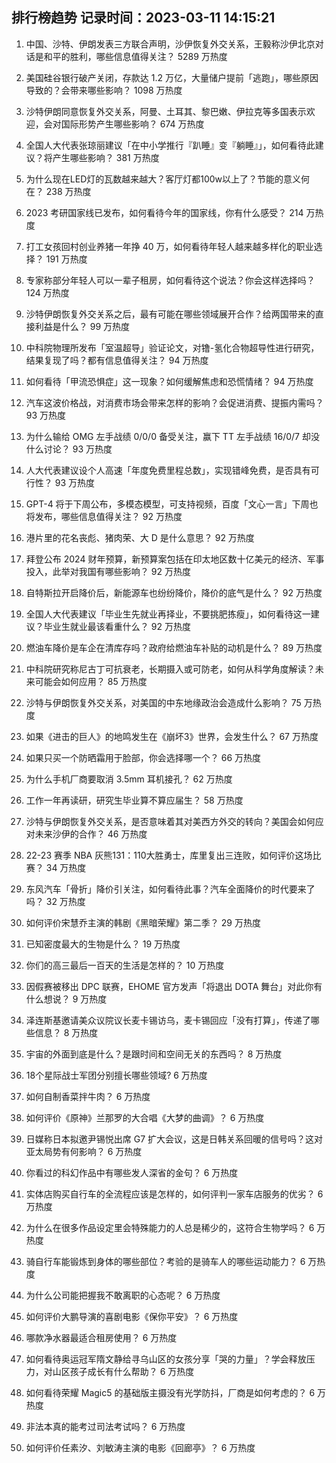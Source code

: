 
## 排行榜趋势 记录时间：2023-03-11 14:15:21
  
  1. 中国、沙特、伊朗发表三方联合声明，沙伊恢复外交关系，王毅称沙伊北京对话是和平的胜利，哪些信息值得关注？ 5289 万热度
    
  2. 美国硅谷银行破产关闭，存款达 1.2 万亿，大量储户提前「逃跑」，哪些原因导致的？会带来哪些影响？ 1098 万热度
    
  3. 沙特伊朗同意恢复外交关系，阿曼、土耳其、黎巴嫩、伊拉克等多国表示欢迎，会对国际形势产生哪些影响？ 674 万热度
    
  4. 全国人大代表张琼丽建议「在中小学推行『趴睡』变『躺睡』」，如何看待此建议？将产生哪些影响？ 381 万热度
    
  5. 为什么现在LED灯的瓦数越来越大？客厅灯都100w以上了？节能的意义何在？ 238 万热度
    
  6. 2023 考研国家线已发布，如何看待今年的国家线，你有什么感受？ 214 万热度
    
  7. 打工女孩回村创业养猪一年挣 40 万，如何看待年轻人越来越多样化的职业选择？ 191 万热度
    
  8. 专家称部分年轻人可以一辈子租房，如何看待这个说法？你会这样选择吗？ 124 万热度
    
  9. 沙特伊朗恢复外交关系之后，最有可能在哪些领域展开合作？给两国带来的直接利益是什么？ 99 万热度
    
  10. 中科院物理所发布「室温超导」验证论文，对镥-氢化合物超导性进行研究，结果复现了吗？都有信息值得关注？ 94 万热度
    
  11. 如何看待「甲流恐惧症」这一现象？如何缓解焦虑和恐慌情绪？ 94 万热度
    
  12. 汽车这波价格战，对消费市场会带来怎样的影响？会促进消费、提振内需吗？ 93 万热度
    
  13. 为什么输给 OMG 左手战绩 0/0/0 备受关注，赢下 TT 左手战绩 16/0/7 却没什么讨论？ 93 万热度
    
  14. 人大代表建议设个人高速「年度免费里程总数」，实现错峰免费，是否具有可行性？ 93 万热度
    
  15. GPT-4 将于下周公布，多模态模型，可支持视频，百度「文心一言」下周也将发布，哪些信息值得关注？ 92 万热度
    
  16. 港片里的花名丧彪、猪肉荣、大 D 是什么意思？ 92 万热度
    
  17. 拜登公布 2024 财年预算，新预算案包括在印太地区数十亿美元的经济、军事投入，此举对我国有哪些影响？ 92 万热度
    
  18. 自特斯拉开启降价后，新能源车也纷纷降价，降价的底气是什么？ 92 万热度
    
  19. 全国人大代表建议「毕业生先就业再择业，不要挑肥拣瘦」，如何看待这一建议？毕业生就业最该看重什么？ 92 万热度
    
  20. 燃油车降价是车企在清库存吗？政府给燃油车补贴的动机是什么？ 89 万热度
    
  21. 中科院研究称尼古丁可抗衰老，长期摄入或可防老，如何从科学角度解读？未来可能会如何应用？ 85 万热度
    
  22. 沙特与伊朗恢复外交关系，对美国的中东地缘政治会造成什么影响？ 75 万热度
    
  23. 如果《进击的巨人》的地鸣发生在《崩坏3》世界，会发生什么？ 67 万热度
    
  24. 如果只买一个防晒霜用于脸部，你会选择哪一个？ 66 万热度
    
  25. 为什么手机厂商要取消 3.5mm 耳机接孔？ 62 万热度
    
  26. 工作一年再读研，研究生毕业算不算应届生？ 58 万热度
    
  27. 沙特与伊朗恢复外交关系，是否意味着其对美西方外交的转向？美国会如何应对未来沙伊的合作？ 46 万热度
    
  28. 22-23 赛季 NBA 灰熊131：110大胜勇士，库里复出三连败，如何评价这场比赛？ 34 万热度
    
  29. 东风汽车「骨折」降价引关注，如何看待此事？汽车全面降价的时代要来了吗？ 32 万热度
    
  30. 如何评价宋慧乔主演的韩剧《黑暗荣耀》第二季？ 29 万热度
    
  31. 已知密度最大的生物是什么？ 19 万热度
    
  32. 你们的高三最后一百天的生活是怎样的？ 10 万热度
    
  33. 因假赛被移出 DPC 联赛，EHOME 官方发声「将退出 DOTA 舞台」对此你有什么想说？ 9 万热度
    
  34. 泽连斯基邀请美众议院议长麦卡锡访乌，麦卡锡回应「没有打算」，传递了哪些信息？ 8 万热度
    
  35. 宇宙的外面到底是什么？是跟时间和空间无关的东西吗？ 8 万热度
    
  36. 18个星际战士军团分别擅长哪些领域? 6 万热度
    
  37. 如何自制香菜拌牛肉？ 6 万热度
    
  38. 如何评价《原神》兰那罗的大合唱《大梦的曲调》？ 6 万热度
    
  39. 日媒称日本拟邀尹锡悦出席 G7 扩大会议，这是日韩关系回暖的信号吗？这对亚太局势有何影响？ 6 万热度
    
  40. 你看过的科幻作品中有哪些发人深省的金句？ 6 万热度
    
  41. 实体店购买自行车的全流程应该是怎样的，如何评判一家车店服务的优劣？ 6 万热度
    
  42. 为什么在很多作品设定里会特殊能力的人总是稀少的，这符合生物学吗？ 6 万热度
    
  43. 骑自行车能锻炼到身体的哪些部位？考验的是骑车人的哪些运动能力？ 6 万热度
    
  44. 为什么公司能把握我不敢离职的心态呢？ 6 万热度
    
  45. 如何评价大鹏导演的喜剧电影《保你平安》？ 6 万热度
    
  46. 哪款净水器最适合租房使用？ 6 万热度
    
  47. 如何看待奥运冠军隋文静给寻乌山区的女孩分享「哭的力量」？学会释放压力，对山区孩子成长有什么帮助？ 6 万热度
    
  48. 如何看待荣耀 Magic5 的基础版主摄没有光学防抖，厂商是如何考虑的？ 6 万热度
    
  49. 非法本真的能考过司法考试吗？ 6 万热度
    
  50. 如何评价任素汐、刘敏涛主演的电影《回廊亭》？ 6 万热度
    
